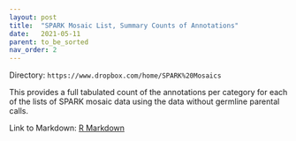 ```yaml
---
layout: post
title:  "SPARK Mosaic List, Summary Counts of Annotations"
date:   2021-05-11
parent: to_be_sorted
nav_order: 2
---
```


Directory: `https://www.dropbox.com/home/SPARK%20Mosaics`

This provides a full tabulated count of the annotations per category for each of the lists of SPARK mosaic data using the data without germline parental calls.

Link to Markdown: [R Markdown](https://www.dropbox.com/s/bon4m7zfee6yagp/summary_fractions.html?dl=0)